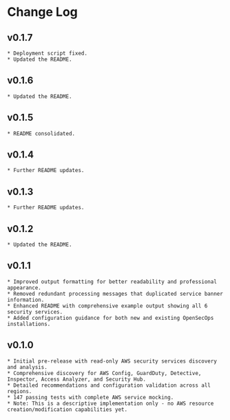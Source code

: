 # Change Log

## v0.1.7
    * Deployment script fixed.
    * Updated the README.

## v0.1.6
    * Updated the README.

## v0.1.5
    * README consolidated.

## v0.1.4
    * Further README updates.

## v0.1.3
    * Further README updates.

## v0.1.2
    * Updated the README.

## v0.1.1
    * Improved output formatting for better readability and professional appearance.
    * Removed redundant processing messages that duplicated service banner information.
    * Enhanced README with comprehensive example output showing all 6 security services.
    * Added configuration guidance for both new and existing OpenSecOps installations.

## v0.1.0
    * Initial pre-release with read-only AWS security services discovery and analysis.
    * Comprehensive discovery for AWS Config, GuardDuty, Detective, Inspector, Access Analyzer, and Security Hub.
    * Detailed recommendations and configuration validation across all regions.
    * 147 passing tests with complete AWS service mocking.
    * Note: This is a descriptive implementation only - no AWS resource creation/modification capabilities yet.
